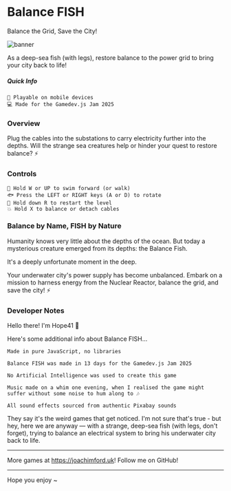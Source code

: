 # Balance FISH

Balance the Grid, Save the City!

![banner](https://github.com/user-attachments/assets/f0a10c32-57ac-4984-beb0-a7b16ab22e9c)

As a deep-sea fish (with legs), restore balance to the power grid to bring your city back to life!

##### Quick Info

    📱 Playable on mobile devices
    💻 Made for the Gamedev.js Jam 2025

### Overview

Plug the cables into the substations to carry electricity further into the depths. Will the strange sea creatures help or hinder your quest to restore balance? ⚡

### Controls

    🌊 Hold W or UP to swim forward (or walk)
    🐟 Press the LEFT or RIGHT keys (A or D) to rotate
    🔁 Hold down R to restart the level
    💥 Hold X to balance or detach cables

### Balance by Name, FISH by Nature

Humanity knows very little about the depths of the ocean. But today a mysterious creature emerged from its depths: the Balance Fish.

It's a deeply unfortunate moment in the deep.

Your underwater city's power supply has become unbalanced. Embark on a mission to harness energy from the Nuclear Reactor, balance the grid, and save the city! ⚡

### Developer Notes 

Hello there! I'm Hope41 👋

Here's some additional info about Balance FISH...

    Made in pure JavaScript, no libraries

    Balance FISH was made in 13 days for the Gamedev.js Jam 2025

    No Artificial Intelligence was used to create this game

    Music made on a whim one evening, when I realised the game might suffer without some noise to hum along to 🎶

    All sound effects sourced from authentic Pixabay sounds

They say it's the weird games that get noticed. I'm not sure that's true - but hey, here we are anyway — with a strange, deep-sea fish (with legs, don't forget), trying to balance an electrical system to bring his underwater city back to life.

* * *

More games at https://joachimford.uk!
Follow me on GitHub!

* * *

Hope you enjoy ~
